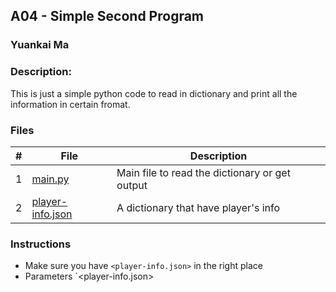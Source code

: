 ## A04 - Simple Second Program
### Yuankai Ma
### Description:

This is just a simple python code to read in dictionary and print all the information in certain fromat.

### Files

|   #   | File            | Description                                        |
| :---: | --------------- | -------------------------------------------------- |
| 1 | <a href="https://github.com/Kyrie-Ma/4443-2D-PyGame-Ma/blob/master/Assignments/A04/main.py" > main.py | Main file to read the dictionary or get output |
| 2 | <a href="https://github.com/Kyrie-Ma/4443-2D-PyGame-Ma/blob/master/Assignments/A04/player-info.json"> player-info.json | A dictionary that have player's info |

### Instructions

- Make sure you have `<player-info.json>` in the right place
- Parameters `<player-info.json>
